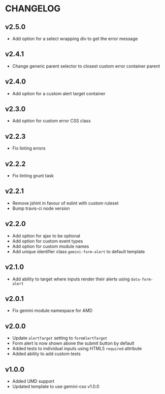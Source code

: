 # CHANGELOG

## v2.5.0

  - Add option for a select wrapping div to get the error message

## v2.4.1

  - Change generic parent selector to closest custom error container parent

## v2.4.0

  - Add option for a custom alert target container

## v2.3.0

  - Add option for custom error CSS class

## v2.2.3

  - Fix linting errors

## v2.2.2

  - Fix linting grunt task

## v2.2.1

  - Remove jshint in favour of eslint with custom ruleset
  - Bump travis-ci node version

## v2.2.0

  - Add option for ajax to be optional
  - Add option for custom event types
  - Add option for custom module names
  - Add unique identifier class `gemini-form-alert` to default template

## v2.1.0

  - Add ability to target where inputs render their alerts using `data-form-alert`

## v2.0.1

  - Fix gemini module namespace for AMD

## v2.0.0

  - Update `alertTarget` setting to `formAlertTarget`
  - Form alert is now shown above the submit button by default
  - Added tests to individual inputs using HTML5 `required` attribute
  - Added ability to add custom tests

## v1.0.0

  - Added UMD support
  - Updated template to use gemini-css v1.0.0
